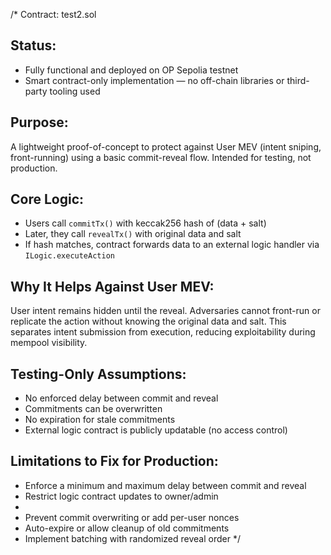 /*
Contract: test2.sol

Status:
-------
- Fully functional and deployed on OP Sepolia testnet
- Smart contract-only implementation — no off-chain libraries or third-party tooling used

Purpose:
--------
A lightweight proof-of-concept to protect against User MEV (intent sniping, front-running)
using a basic commit-reveal flow. Intended for testing, not production.

Core Logic:
-----------
- Users call `commitTx()` with keccak256 hash of (data + salt)
- Later, they call `revealTx()` with original data and salt
- If hash matches, contract forwards data to an external logic handler via `ILogic.executeAction`

Why It Helps Against User MEV:
------------------------------
User intent remains hidden until the reveal. Adversaries cannot front-run or replicate
the action without knowing the original data and salt. This separates intent submission
from execution, reducing exploitability during mempool visibility.

Testing-Only Assumptions:
--------------------------
- No enforced delay between commit and reveal
- Commitments can be overwritten
- No expiration for stale commitments
- External logic contract is publicly updatable (no access control)

Limitations to Fix for Production:
----------------------------------
- Enforce a minimum and maximum delay between commit and reveal
- Restrict logic contract updates to owner/admin
- 
- Prevent commit overwriting or add per-user nonces
- Auto-expire or allow cleanup of old commitments
- Implement batching with randomized reveal order
*/

